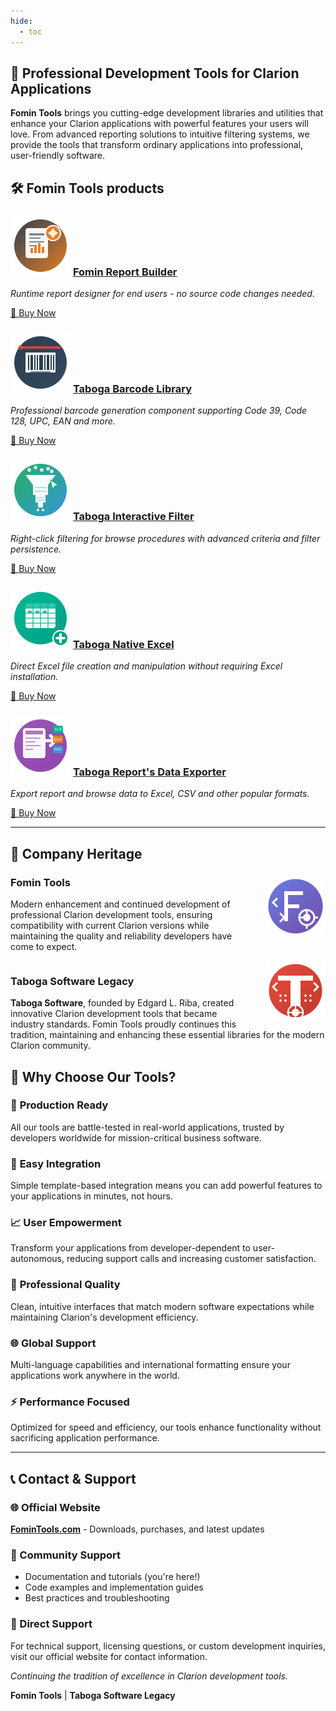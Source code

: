 ```yaml
---
hide:
  - toc
---
```


<div class="hero-section">
  <h2>🚀 Professional Development Tools for Clarion Applications</h2>
  <p><strong>Fomin Tools</strong> brings you cutting-edge development libraries and utilities that enhance your Clarion applications with powerful features your users will love. From advanced reporting solutions to intuitive filtering systems, we provide the tools that transform ordinary applications into professional, user-friendly software.</p>
</div>

<h2>🛠️ Fomin Tools products</h2>

<div class="products-grid">
  
  <div class="product-card">
    <h3><a href="products/fomin/frb/"><img src="images/logos/frb-logo.svg" alt="FRB Logo" width="96" height="96"></a> <a href="products/fomin/frb/">Fomin Report Builder</a></h3>
    <p><em>Runtime report designer for end users - no source code changes needed.</em></p>
    <a href="https://www.clarionshop.com/checkout.cfm?pid=1&q=1&" class="buy-now-link" target="_blank">
      <span>🛒 Buy Now</span>
    </a>
  </div>

  <div class="product-card">
    <h3><a href="products/taboga/tbl/"><img src="images/logos/tbl-logo.svg" alt="TBL Logo" width="96" height="96"></a> <a href="products/taboga/tbl/">Taboga Barcode Library</a></h3>
    <p><em>Professional barcode generation component supporting Code 39, Code 128, UPC, EAN and more.</em></p>
    <a href="https://www.clarionshop.com/checkout.cfm?pid=1535&q=1&" class="buy-now-link" target="_blank">
      <span>🛒 Buy Now</span>
    </a>
  </div>

  <div class="product-card">
    <h3><a href="products/taboga/tif/"><img src="images/logos/tif-logo.svg" alt="TIF Logo" width="96" height="96"></a> <a href="products/taboga/tif/">Taboga Interactive Filter</a></h3>
    <p><em>Right-click filtering for browse procedures with advanced criteria and filter persistence.</em></p>
    <a href="https://www.clarionshop.com/checkout.cfm?pid=1569&q=1&" class="buy-now-link" target="_blank">
      <span>🛒 Buy Now</span>
    </a>
  </div>

  <div class="product-card">
    <h3><a href="products/taboga/tne/"><img src="images/logos/tne-logo.svg" alt="TNE Logo" width="96" height="96"></a> <a href="products/taboga/tne/">Taboga Native Excel</a></h3>
    <p><em>Direct Excel file creation and manipulation without requiring Excel installation.</em></p>
    <a href="https://www.clarionshop.com/checkout.cfm?pid=1565&q=1&" class="buy-now-link" target="_blank">
      <span>🛒 Buy Now</span>
    </a>
  </div>

  <div class="product-card">
    <h3><a href="products/taboga/trde/"><img src="images/logos/trde-logo.svg" alt="TRDE Logo" width="96" height="96"></a> <a href="products/taboga/trde/">Taboga Report's Data Exporter</a></h3>
    <p><em>Export report and browse data to Excel, CSV and other popular formats.</em></p>
    <a href="https://www.clarionshop.com/checkout.cfm?pid=1566&q=1&" class="buy-now-link" target="_blank">
      <span>🛒 Buy Now</span>
    </a>
  </div>

</div>

<hr>

<h2>🏢 Company Heritage</h2>

<div class="heritage-section">
  <img src="images/logos/fomin-tools-logo.svg" alt="Fomin Tools Logo" width="96" height="96" style="float: right; margin-left: 20px;">
  
  <h3>Fomin Tools</h3>
  <p>Modern enhancement and continued development of professional Clarion development tools, ensuring compatibility with current Clarion versions while maintaining the quality and reliability developers have come to expect.</p>
  
  <div style="clear: both;"></div>
  
  <img src="images/logos/taboga-software-logo.svg" alt="Taboga Software Logo" width="96" height="96" style="float: right; margin-left: 20px;">
  
  <h3>Taboga Software Legacy</h3>
  <p><strong>Taboga Software</strong>, founded by Edgard L. Riba, created innovative Clarion development tools that became industry standards. Fomin Tools proudly continues this tradition, maintaining and enhancing these essential libraries for the modern Clarion community.</p>
</div>

<h2>🎯 Why Choose Our Tools?</h2>

<div class="features-grid">
  <div>
    <h3>🚀 <strong>Production Ready</strong></h3>
    <p>All our tools are battle-tested in real-world applications, trusted by developers worldwide for mission-critical business software.</p>
  </div>
  
  <div>
    <h3>🔧 <strong>Easy Integration</strong></h3>
    <p>Simple template-based integration means you can add powerful features to your applications in minutes, not hours.</p>
  </div>
  
  <div>
    <h3>📈 <strong>User Empowerment</strong></h3>
    <p>Transform your applications from developer-dependent to user-autonomous, reducing support calls and increasing customer satisfaction.</p>
  </div>
  
  <div>
    <h3>💎 <strong>Professional Quality</strong></h3>
    <p>Clean, intuitive interfaces that match modern software expectations while maintaining Clarion's development efficiency.</p>
  </div>
  
  <div>
    <h3>🌐 <strong>Global Support</strong></h3>
    <p>Multi-language capabilities and international formatting ensure your applications work anywhere in the world.</p>
  </div>
  
  <div>
    <h3>⚡ <strong>Performance Focused</strong></h3>
    <p>Optimized for speed and efficiency, our tools enhance functionality without sacrificing application performance.</p>
  </div>
</div>

<hr>

<h2>📞 Contact & Support</h2>

<div class="contact-section">
  <h3>🌐 Official Website</h3>
  <p><strong><a href="https://fomintools.com">FominTools.com</a></strong> - Downloads, purchases, and latest updates</p>
  
  <h3>💬 Community Support</h3>
  <ul>
    <li>Documentation and tutorials (you're here!)</li>
    <li>Code examples and implementation guides</li>
    <li>Best practices and troubleshooting</li>
  </ul>
  
  <h3>📧 Direct Support</h3>
  <p>For technical support, licensing questions, or custom development inquiries, visit our official website for contact information.</p>
</div>

<div class="footer-note">
  <p><em>Continuing the tradition of excellence in Clarion development tools.</em></p>
  <p><strong>Fomin Tools</strong> | <strong>Taboga Software Legacy</strong></p>
</div>
